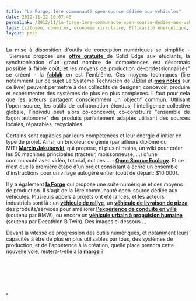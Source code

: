 ```yaml
---
title: "La Forge, 1ère communauté open-source dédiée aux véhicules"
date: 2012-11-22 10:07:46
permalink: /2012/11/la-forge-1ere-communaute-open-source-dediee-aux-vehicules.html
tags: [citoyen, commuter, economie circulaire, Efficacité énergétique, holoptisme, innovation, intelligence collective, internet, marketing individualisé, mode doux, open innovation, open source, plate-forme]
layout: post
---
```


<p style="text-align: justify">La mise à disposition d'outils de conception numériques se simplifie - Siemens propose une <a href="http://www.plm.automation.siemens.com/en_us/about_us/goplm/arc/se-academic/solid-edge-student.cfm" target="_blank"><strong>offre gratuite</strong> </a>de Solid Edge aux étudiants, la synchronisation d'un grand nombre de compétences est désormais possible à faible coût, et les moyens de production dé-professionnalisés" se créent - la <strong><a href="https://gabrielplassat.github.io/transportsdufutur/2012/08/le-numerique-change-les-modes-de-production-des-objets-et-potentiellement-nos-relations-a-ces-objets.html"" target=""_blank"">fablab</a></strong> en est l'emblême. Ces moyens techniques (lire notamment sur ce sujet Le Système Technicien de J.Ellul et <strong><a href=""https://kindle.amazon.com/work/systeme-technicien-documents-edition-ebook/B0062EUOOK/B006ZBZQLQ"" target=""_blank"">mes notes</a></strong> sur ce livre) peuvent permettre à des collectifs de designer, concevoir, produire et expérimenter des systèmes de plus en plus complexes. Il faut pour cela que les acteurs partagent consciemment un objectif commun. Utilisant l'open source, les outils de collaboration étendus, l'intelligence collective globale, l'individu peut alors co-concevoir, co-construire "ensemble de façon autonome" des produits parfaitement adaptés utilisant des sources locales, réparables, recyclables. </p> <p style=""text-align: justify"">Certains sont capables par leurs compétences et leur énergie d'initier ce type de projet. Ainsi, un bricoleur de génie (par ailleurs diplômé du MIT) <strong><a href=""http://www.ted.com/talks/marcin_jakubowski.html"" target=""_blank"">Marcin Jakubowki</a></strong>, qui propose, ni plus ni moins, un wiki pour créer les 50 machines principales (tracteur, moissonneuse, ...) d'une communauté avec vidéo, tutorial, notices ... : <strong><a href=""http://opensourceecology.org/wiki"" target=""_blank"">Open Source Ecology</a></strong>. Et ce n'est que la première étape d'un projet consistant à écrire un ensemble d'instructions pour un village autogéré entier (coût de départ: $10 000). </p> <p style=""text-align: justify"">Il y a également <strong><a href=""https://forge.localmotors.com/"" target=""_blank"">la Forge</a></strong> qui propose une suite numérique et des moyens de production. Il s'agit de la 1ère communauté open-source dédiée aux véhicules. Plusieurs appels à projets ont été lancés, et les acteurs industriels sont là : un <strong><a href=""http://www.localmotors.com/"" target=""_blank"">véhicule de rallye</a></strong>, un <strong><a href=""https://forge.localmotors.com/pages/competition.php?co=70#brief"" target=""_blank"">véhicule de livraison de pizza</a></strong>, des produits/services pour améliorer <strong><a href=""https://forge.localmotors.com/pages/competition.php?co=77#brief"" target=""_blank"">l'expérience de conduite en ville</a></strong> (soutenu par BMW), ou encore un <strong><a href=""https://forge.localmotors.com/pages/competition.php?co=67#brief"" target=""_blank"">véhicule urbain à propulsion humaine</a></strong> (soutenu par Decathlon B Twin). Des images ci dessous ... </p>   <!--more-->  <p style=""text-align: justify"">Devant la vitesse de progression des outils numériques, et notamment leurs capacités à être de plus en plus utilisables par tous, des systèmes de production, et de l'appétence à la création, quelle place prendra cette nouvelle voie, restera-t-elle à la <a href="https://gabrielplassat.github.io/transportsdufutur/2012/01/co-creer-une-automobile-pour-linstant-cela-ne-sert-a-rien-mais-demain.html"" target=""_blank""><strong>marge</strong> </a>? </p> <p style=""text-align: justify""> <a class=""asset-img-link"" href="https://gabrielplassat.github.io/transportsdufutur/wp-content/uploads/sites/6/old/6a0120a66d2ad4970b017d3e0ae479970c-pi.jpg""><img alt=""487392"" border=""0"" class=""asset  asset-image at-xid-6a0120a66d2ad4970b017d3e0ae479970c image-full"" src=""/wp-content/uploads/sites/6/old/6a0120a66d2ad4970b017d3e0ae479970c-800wi.jpg"" title=""487392"" /></a></p> <p style=""text-align: justify""> <a class=""asset-img-link"" href="https://gabrielplassat.github.io/transportsdufutur/wp-content/uploads/sites/6/old/6a0120a66d2ad4970b017c33dc3d49970b-pi.jpg""><img alt=""335871"" border=""0"" class=""asset  asset-image at-xid-6a0120a66d2ad4970b017c33dc3d49970b image-full"" src=""/wp-content/uploads/sites/6/old/6a0120a66d2ad4970b017c33dc3d49970b-800wi.jpg"" title=""335871"" /></a><br /> <a class=""asset-img-link"" href="https://gabrielplassat.github.io/transportsdufutur/wp-content/uploads/sites/6/old/6a0120a66d2ad4970b017d3e0ae5a7970c-pi.jpg""><img alt=""337158"" border=""0"" class=""asset  asset-image at-xid-6a0120a66d2ad4970b017d3e0ae5a7970c image-full"" src=""/wp-content/uploads/sites/6/old/6a0120a66d2ad4970b017d3e0ae5a7970c-800wi.jpg"" title=""337158"" /></a><br /> <a class=""asset-img-link"" href="https://gabrielplassat.github.io/transportsdufutur/wp-content/uploads/sites/6/old/6a0120a66d2ad4970b017ee57fd3ad970d-pi.jpg""><img alt=""336685"" border=""0"" class=""asset  asset-image at-xid-6a0120a66d2ad4970b017ee57fd3ad970d image-full"" src=""/wp-content/uploads/sites/6/old/6a0120a66d2ad4970b017ee57fd3ad970d-800wi.jpg"" title=""336685"" /></a><br /> <a class=""asset-img-link"" href="https://gabrielplassat.github.io/transportsdufutur/wp-content/uploads/sites/6/old/6a0120a66d2ad4970b017ee57fd47b970d-pi.jpg""><img alt=""335687"" border=""0"" class=""asset  asset-image at-xid-6a0120a66d2ad4970b017ee57fd47b970d image-full"" src=""/wp-content/uploads/sites/6/old/6a0120a66d2ad4970b017ee57fd47b970d-800wi.jpg"" title=""335687"" /></a><br /> <a class=""asset-img-link"" href="https://gabrielplassat.github.io/transportsdufutur/wp-content/uploads/sites/6/old/6a0120a66d2ad4970b017c33dc413e970b-pi.jpg""><img alt=""334901"" border=""0"" class=""asset  asset-image at-xid-6a0120a66d2ad4970b017c33dc413e970b image-full"" src=""/wp-content/uploads/sites/6/old/6a0120a66d2ad4970b017c33dc413e970b-800wi.jpg"" title=""334901"" /></a></p> <p style=""text-align: justify""> </p> <p style=""text-align: justify""> </p>"
